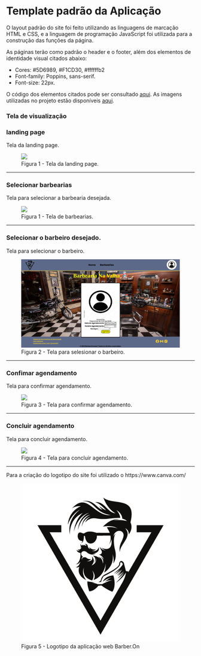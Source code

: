 # Template padrão da Aplicação

O layout padrão do site foi feito utilizando as linguagens de marcação HTML e CSS, e a linguagem de programação JavaScript foi utilizada para a construção das funções da página.

As páginas terão como padrão o header e o footer, além dos elementos de identidade visual citados abaixo:

<ul>
<li>Cores:  #5D6989, #F1CD30, #ffffffb2</li>
<li>Font-family: Poppins, sans-serif.</li>
<li>Font-size: 22px. </li>
</ul>

O código dos elementos citados pode ser consultado [aqui](https://github.com/ICEI-PUC-Minas-PMV-ADS/pmv-ads-2024-1-e1-proj-web-t09-barbearia/tree/main/codigo-fonte). As imagens utilizadas no projeto estão disponíveis [aqui](https://github.com/ICEI-PUC-Minas-PMV-ADS/pmv-ads-2024-1-e1-proj-web-t09-barbearia/tree/main/codigo-fonte/src/assets/img).

<h3><b>Tela de visualização</b></h3>

<h3><b>landing page</b></h3>
<p>Tela da landing page.</p>
<figure> 
  <img src="https://github.com/ICEI-PUC-Minas-PMV-ADS/pmv-ads-2024-1-e1-proj-web-t09-barbearia/blob/5d02013a6159a5e094e5c8539d0d7fc6f9f8077a/documentos/img/LandingPage.png">
  <figcaption> Figura 1 - Tela da landing page.
</figure> 
<hr>

<h3><b>Selecionar barbearias</b></h3>
<p>Tela para selecionar a barbearia desejada.</p>
<figure> 
  <img src="https://github.com/ICEI-PUC-Minas-PMV-ADS/pmv-ads-2024-1-e1-proj-web-t09-barbearia/blob/main/documentos/img/TelaDeBarbearias.png">
  <figcaption> Figura 1 - Tela de barbearias.
</figure> 
<hr>

<h3><b>Selecionar o barbeiro desejado.</b></h3>
<p>Tela para selecionar o barbeiro.</p>
<figure> 
  <img src="https://github.com/ICEI-PUC-Minas-PMV-ADS/pmv-ads-2024-1-e1-proj-web-t09-barbearia/blob/main/documentos/img/TelaDeBarbeiros.png">
  <figcaption>Figura 2 - Tela para selesionar o barbeiro.   
</figure> 
<hr>

<h3><b>Confimar agendamento</b></h3>
<p>Tela para confirmar agendamento.</p>
<figure> 
  <img src="https://github.com/ICEI-PUC-Minas-PMV-ADS/pmv-ads-2024-1-e1-proj-web-t09-barbearia/blob/main/documentos/img/ConfirmarAgendamento.png">
  <figcaption>Figura 3 - Tela para confirmar agendamento.
</figure> 
<hr>

<h3><b>Concluir agendamento</b></h3>
<p>Tela para concluir agendamento.</p>
<figure> 
  <img src="https://github.com/ICEI-PUC-Minas-PMV-ADS/pmv-ads-2024-1-e1-proj-web-t09-barbearia/blob/main/documentos/img/ConfirmarAgendamento.png">
  <figcaption>Figura 4 - Tela para concluir agendamento.
</figure> 

<hr>


<p>Para a criação do logotipo do site foi utilizado o https://www.canva.com/</p>

<figure> 
  <img src="https://github.com/ICEI-PUC-Minas-PMV-ADS/pmv-ads-2024-1-e1-proj-web-t09-barbearia/blob/main/documentos/img/LogoDoSite.png">
    <figcaption>Figura 5 - Logotipo da aplicação web Barber.On
</figure> 
